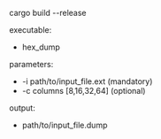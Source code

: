cargo build --release

executable:
* hex_dump

parameters:
* -i path/to/input_file.ext (mandatory)
* -c columns [8,16,32,64] (optional)

output:
* path/to/input_file.dump
